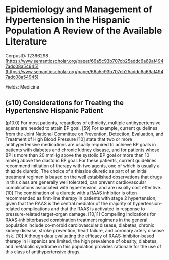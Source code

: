 # Epidemiology and Management of Hypertension in the Hispanic Population A Review of the Available Literature

CorpusID: 12366298 - [https://www.semanticscholar.org/paper/66a5c93b707cb25addc6a69af4947adc08a54945](https://www.semanticscholar.org/paper/66a5c93b707cb25addc6a69af4947adc08a54945)

Fields: Medicine

## (s10) Considerations for Treating the Hypertensive Hispanic Patient
(p10.0) For most patients, regardless of ethnicity, multiple antihypertensive agents are needed to attain BP goal. [59] For example, current guidelines from the Joint National Committee on Prevention, Detection, Evaluation, and Treatment of High Blood Pressure [10] state that two or more antihypertensive medications are usually required to achieve BP goals in patients with diabetes and chronic kidney disease, and for patients whose BP is more than 20 mmHg above the systolic BP goal or more than 10 mmHg above the diastolic BP goal. For these patients, current guidelines recommend initiation of therapy with two agents, one of which is usually a thiazide diuretic. The choice of a thiazide diuretic as part of an initial treatment regimen is based on the well established observations that drugs in this class are generally well tolerated, can prevent cardiovascular complications associated with hypertension, and are usually cost effective. [10] The combination of a diuretic with a RAAS inhibitor is often recommended as first-line therapy in patients with stage 2 hypertension, given that the RAAS is the central mediator of the majority of hypertension-related complications and that the RAAS is activated in response to pressure-related target-organ damage. [10,11] Compelling indications for RAAS-inhibitorbased combination treatment regimens in the general population include co-morbid cardiovascular disease, diabetes, chronic kidney disease, stroke prevention, heart failure, and coronary artery disease risk. [10] Although data evaluating the efficacy of RAAS-inhibitor-based therapy in Hispanics are limited, the high prevalence of obesity, diabetes, and metabolic syndrome in this population provides rationale for the use of this class of antihypertensive drugs.
